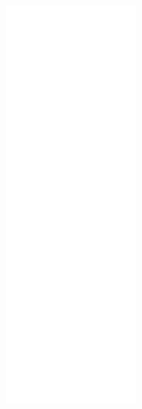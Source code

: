<p align="center">
  <a href="https://github.com/recurser">
    <img align="center" width="60%" src="./header.svg" />
  </a>

  <a href="https://github.com/recurser">
    <img align="center" width="60%" src="./repositories.svg" />
  </a>
  <a href="https://github.com/recurser">
    <img align="center" width="60%" src="./acti_comm.svg" />
  </a>

  <a href="https://github.com/recurser">
    <img align="center" width="60%" src="./iso_calender.svg" />
  </a>

  <a href="https://github.com/recurser">
    <img align="center" width="60%" src="./issue_pr_lang.svg" />
  </a>

  <a href="https://github.com/recurser">
    <img align="center" width="60%" src="./github-habits.svg" />
  </a>

  <a href="https://github.com/recurser">
    <img align="center" width="60%" src="./achievements.svg" />
  </a>

  <a href="https://github.com/recurser">
    <img align="center" width="60%" src="./wakatime.svg" />
  </a>
</p>
